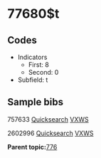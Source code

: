 # 77680$t

## Codes

-   Indicators
    -   First: 8
    -   Second: 0
-   Subfield: t

## Sample bibs

757633 [Quicksearch](https://search.library.yale.edu/catalog/757633) [VXWS](http://prodorbis.library.yale.edu:7014/vxws/GetHoldingsService?bibId=757633)

2602996 [Quicksearch](https://search.library.yale.edu/catalog/2602996) [VXWS](http://prodorbis.library.yale.edu:7014/vxws/GetHoldingsService?bibId=2602996)

**Parent topic:**[776](../../tags/776/776.md)

